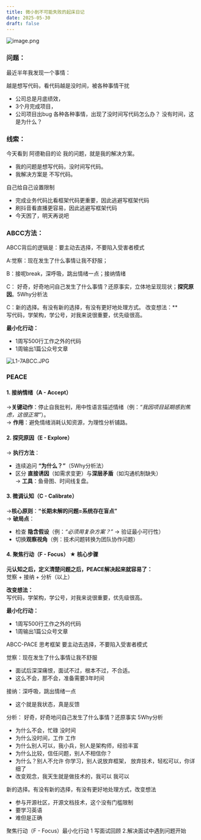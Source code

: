 ```yaml
---
title: 微小到不可能失败的起床日记
date: 2025-05-30
draft: false
---
```


![image.png](https://s2.loli.net/2025/05/30/RlEjuhCfKzFkVXd.png)
### 问题：

最近半年我发现一个事情：

越是想写代码，看代码越是没时间，被各种事情干扰
- 公司总是月底绩效，
- 3个月完成项目，
- 公司项目出bug
各种各种事情，出现了没时间写代码怎么办？
没有时间，这是为什么？


### 线索：

今天看到 阿德勒目的论 我的问题，就是我的解决方案。
- 我的问题是想写代码，没时间写代码。
- 我解决方案是 不写代码。

自己给自己设置限制

- 完成业务代码比看框架代码更重要，因此逃避写框架代码
- 刷抖音看直播更容易，因此逃避写框架代码
- 今天困了，明天再说吧

### ABCC方法：


ABCC背后的逻辑是：要主动去选择，不要陷入受害者模式

A:觉察：现在发生了什么事情让我不舒服；

B：接呢break，深呼吸，跳出情绪一点；接纳情绪

C：  好奇，好奇地问自己发生了什么事情？还原事实，立体地呈现现状；**探究原因**。5Why分析法

C：新的选择。有没有新的选择，有没有更好地处理方式。
改变想法：​**​  
写代码，学架构，学公号，对我来说很重要，优先级很高。

​**​最小化行动：​**​

- 1周写500行工作之外的代码
- 1周输出1篇公众号文章







![L1-7ABCC.JPG](https://s2.loli.net/2025/05/30/Ghbq9dfQ2nVNHDc.jpg)



### PEACE

#### **1. 接纳情绪（A - Accept）​**​

→ ​**​关键动作​**​：停止自我批判，用中性语言描述情绪（例：_“我因项目延期感到焦虑，这很正常”_）。  
→ ​**​作用​**​：避免情绪消耗认知资源，为理性分析铺路。

#### ​**​2. 探究原因（E - Explore）​**​

→ ​**​执行方法​**​：  
- 连续追问 ​**​“为什么？”​**​（5Why分析法）  
- 区分 ​**​直接诱因​**​（如需求变更）与 ​**​深层矛盾​**​（如沟通机制缺失）  
→ ​**​工具​**​：鱼骨图、时间线复盘。

#### ​**​3. 微调认知（C - Calibrate）​**​

→ ​**​核心原则​**​：​**​“长期未解的问题=系统存在盲点”​**​  
→ ​**​破局点​**​：  
- 检查 ​**​隐含假设​**​（例：_“必须用复杂方案？”_ → 验证最小可行性）  
- 切换 ​**​观察视角​**​（例：技术问题转换为团队协作问题）

#### ​**​4. 聚焦行动（F - Focus）​**​ ★ 核心步骤



**元认知之后，定义清楚问题之后，PEACE解决起来就容易了：​**​  
觉察 + 接纳 + 分析（以上）

​**​改变想法：​**​  
写代码，学架构，学公号，对我来说很重要，优先级很高。

​**​最小化行动：​**​

- 1周写500行工作之外的代码
- 1周输出1篇公众号文章










ABCC-PACE 思考框架 要主动去选择，不要陷入受害者模式

 觉察：现在发生了什么事情让我不舒服
 - 面试后深深痛恨，面试不过，根本不过，不合适。
 - 这么不会，那不会，准备需要3年时间

 接纳：深呼吸，跳出情绪一点
 -  这个就是我状态，真是反馈

分析： 好奇，好奇地问自己发生了什么事情？还原事实 5Why分析
- 为什么不会，忙碌 没时间
- 为什么没时间，工作 工作 
- 为什么别人可以，我小兵，别人是架构师，经验丰富
- 为什么比较，信任问题，别人不相信你？
- 为什么？别人不允许 你学习，别人说放弃框架， 放弃技术，轻松可以，你详细了
- 改变观念，我天生就是做技术的，我可以 我可以

新的选择。有没有新的选择，有没有更好地处理方式，改变想法
-  参与开源社区，开源文档技术，这个没有门槛限制
- 要学习英语
- 难但是正确

 聚焦行动（F - Focus）最小化行动
 1 写面试回顾
 2.解决面试中遇到问题开始
 




